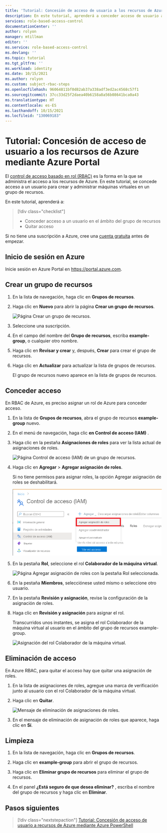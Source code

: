 ```yaml
---
title: 'Tutorial: Concesión de acceso de usuario a los recursos de Azure mediante Azure Portal: Azure RBAC'
description: En este tutorial, aprenderá a conceder acceso de usuario a los recursos de Azure mediante Azure Portal y el control de acceso basado en rol (Azure RBAC).
services: role-based-access-control
documentationCenter: ''
author: rolyon
manager: mtillman
editor: ''
ms.service: role-based-access-control
ms.devlang: ''
ms.topic: tutorial
ms.tgt_pltfrm: ''
ms.workload: identity
ms.date: 10/15/2021
ms.author: rolyon
ms.custom: subject-rbac-steps
ms.openlocfilehash: 96064811bf0d82ab37a338adf3ed2ac4568c57f1
ms.sourcegitcommit: 37cc33d25f2daea40b6158a8a56b08641bca0a43
ms.translationtype: HT
ms.contentlocale: es-ES
ms.lasthandoff: 10/15/2021
ms.locfileid: "130069183"
---
```

# <a name="tutorial-grant-a-user-access-to-azure-resources-using-the-azure-portal"></a>Tutorial: Concesión de acceso de usuario a los recursos de Azure mediante Azure Portal

El [control de acceso basado en rol (RBAC)](overview.md) es la forma en la que se administra el acceso a los recursos de Azure. En este tutorial, se concede acceso a un usuario para crear y administrar máquinas virtuales en un grupo de recursos.

En este tutorial, aprenderá a:

> [!div class="checklist"]
> * Conceder acceso a un usuario en el ámbito del grupo de recursos
> * Quitar acceso

Si no tiene una suscripción a Azure, cree una [cuenta gratuita](https://azure.microsoft.com/free/?WT.mc_id=A261C142F) antes de empezar.

## <a name="sign-in-to-azure"></a>Inicio de sesión en Azure

Inicie sesión en Azure Portal en https://portal.azure.com.

## <a name="create-a-resource-group"></a>Crear un grupo de recursos

1. En la lista de navegación, haga clic en **Grupos de recursos**.

1. Haga clic en **Nuevo** para abrir la página **Crear un grupo de recursos**.

   ![Página Crear un grupo de recursos.](./media/quickstart-assign-role-user-portal/resource-group.png)

1. Seleccione una suscripción.

1. En el campo del nombre del **Grupo de recursos**, escriba **example-group**, o cualquier otro nombre.

1. Haga clic en **Revisar y crear** y, después, **Crear** para crear el grupo de recursos.

1. Haga clic en **Actualizar** para actualizar la lista de grupos de recursos.

   El grupo de recursos nuevo aparece en la lista de grupos de recursos.

## <a name="grant-access"></a>Conceder acceso

En RBAC de Azure, es preciso asignar un rol de Azure para conceder acceso.

1. En la lista de **Grupos de recursos**, abra el grupo de recursos **example-group** nuevo.

1. En el menú de navegación, haga clic **en Control de acceso (IAM)** .

1. Haga clic en la pestaña **Asignaciones de roles** para ver la lista actual de asignaciones de roles.

   ![Página Control de acceso (IAM) de un grupo de recursos.](./media/shared/rg-role-assignments.png)


1. Haga clic en **Agregar** > **Agregar asignación de roles**.

   Si no tiene permisos para asignar roles, la opción Agregar asignación de roles se deshabilitará.

   ![Página Control de acceso (IAM) con el menú Agregar asignación de roles abierto.](../../includes/role-based-access-control/media/add-role-assignment-menu-generic.png)

1. En la pestaña **Rol**, seleccione el rol **Colaborador de la máquina virtual**.

    ![Página Agregar asignación de roles con la pestaña Rol seleccionada.](../../includes/role-based-access-control/media/add-role-assignment-role-generic.png)

1. En la pestaña **Miembros**, selecciónese usted mismo o seleccione otro usuario.

1. En la pestaña **Revisión y asignación**, revise la configuración de la asignación de roles.

1. Haga clic en **Revisión y asignación** para asignar el rol.

   Transcurridos unos instantes, se asigna el rol Colaborador de la máquina virtual al usuario en el ámbito del grupo de recursos example-group.

   ![Asignación del rol Colaborador de la máquina virtual.](./media/quickstart-assign-role-user-portal/vm-contributor-assignment.png)

## <a name="remove-access"></a>Eliminación de acceso

En Azure RBAC, para quitar el acceso hay que quitar una asignación de roles.

1. En la lista de asignaciones de roles, agregue una marca de verificación junto al usuario con el rol Colaborador de la máquina virtual.

1. Haga clic en **Quitar**.

   ![Mensaje de eliminación de asignaciones de roles.](./media/quickstart-assign-role-user-portal/remove-role-assignment.png)

1. En el mensaje de eliminación de asignación de roles que aparece, haga clic en **Sí**.

## <a name="clean-up"></a>Limpieza

1. En la lista de navegación, haga clic en **Grupos de recursos**.

1. Haga clic en **example-group** para abrir el grupo de recursos.

1. Haga clic en **Eliminar grupo de recursos** para eliminar el grupo de recursos.

1. En el panel **¿Está seguro de que desea eliminar?** , escriba el nombre del grupo de recursos y haga clic en **Eliminar**.

## <a name="next-steps"></a>Pasos siguientes

> [!div class="nextstepaction"]
> [Tutorial: Concesión de acceso de usuario a recursos de Azure mediante Azure PowerShell](tutorial-role-assignments-user-powershell.md)
